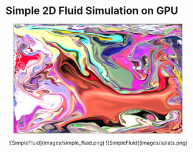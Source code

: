 # Simple 2D Fluid Simulation on GPU

<p align="center">
  <img width="460" height="300" src="images/simple_fluid.png">
</p>

<p align="center">
![SimpleFluid](images/simple_fluid.png)
![SimpleFluid](images/splats.png)
</p>
